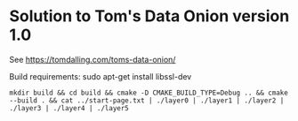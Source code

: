 # Solution to Tom's Data Onion version 1.0

See https://tomdalling.com/toms-data-onion/

Build requirements:
sudo apt-get install libssl-dev

```
mkdir build && cd build && cmake -D CMAKE_BUILD_TYPE=Debug .. && cmake --build . && cat ../start-page.txt | ./layer0 | ./layer1 | ./layer2 | ./layer3 | ./layer4 | ./layer5
```
